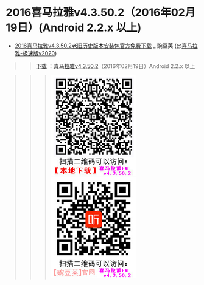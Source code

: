# 2016喜马拉雅v4.3.50.2（2016年02月19日）(Android 2.2.x 以上)

- [2016喜马拉雅v4.3.50.2老旧历史版本安装包官方免费下载](https://www.wandoujia.com/apps/306673/history_v77) _ 豌豆荚 (@[喜马拉雅-极速版v2020](https://www.wandoujia.com/apps/8051487))

>> [下载](https://android-apps.pp.cn/fs04/2016/02/19/9/1_12427b0649d1e6d06eec3848827245dd.apk?yingid=web_space&packageid=200167014&md5=7dbb985c54c1e9141dd6126b4fda2a40&minSDK=8&size=17000286&shortMd5=677f6262e2ffb6dbd52b881b677623a0&crc32=2272486049&did=bd10db3157431ebd49552af805f4bf44) ：[喜马拉雅v4.3.50.2](https://github.com/taoste/Hello-World/raw/master/Tools/apk/2016%E5%96%9C%E9%A9%AC%E6%8B%89%E9%9B%85v4.3.50.2%EF%BC%88Android%202.2.x%E4%BB%A5%E4%B8%8A%EF%BC%89/XiMaLaYa-v4.3.50.2%EF%BC%8820160219%EF%BC%89Android%202.2.x%2B.apk)（2016年02月19日）Android 2.2.x 以上

>>> <p><a href="https://www.wandoujia.com/apps/306673/history_v77" title="2016 喜马拉雅 v4.3.50.2 老旧历史版本安装包 官方免费下载 _ 豌豆荚"><img src="https://github.com/taoste/Hello-World/blob/master/Tools/apk/2016%E5%96%9C%E9%A9%AC%E6%8B%89%E9%9B%85v4.3.50.2%EF%BC%88Android%202.2.x%E4%BB%A5%E4%B8%8A%EF%BC%89/XiMaLaYa-v4.3.50.2-Github-QRcode.jpg?raw=true?raw=true"/><img src="https://github.com/taoste/Hello-World/blob/master/Tools/apk/2016%E5%96%9C%E9%A9%AC%E6%8B%89%E9%9B%85v4.3.50.2%EF%BC%88Android%202.2.x%E4%BB%A5%E4%B8%8A%EF%BC%89/XiMaLaYa-v4.3.50.2-qrcode.jpg?raw=true?raw=true"/></a></p>


